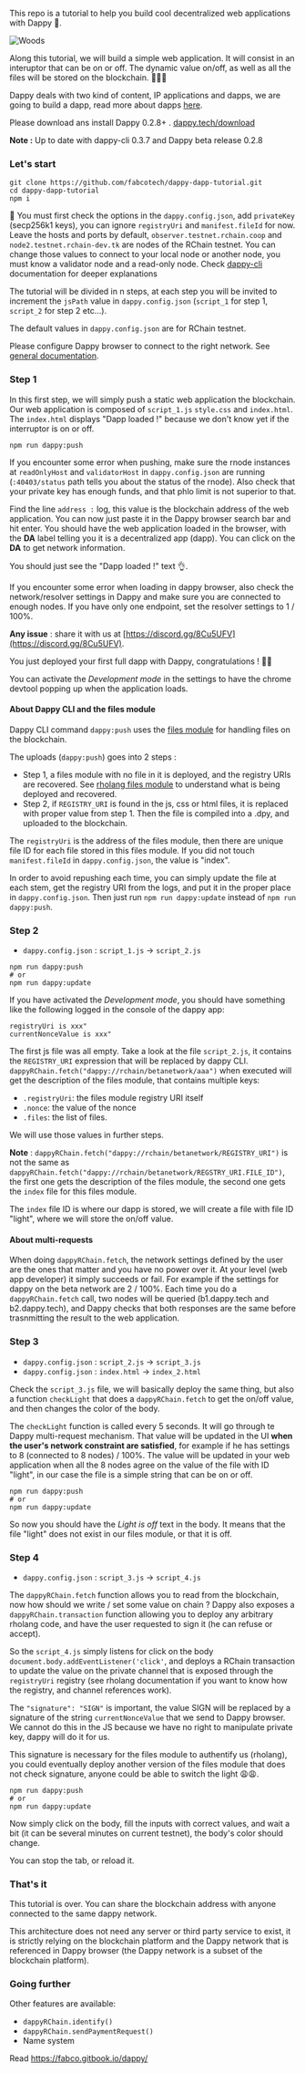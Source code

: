 This repo is a tutorial to help you build cool decentralized web applications with Dappy 🐸.

![Woods](https://images.pexels.com/photos/4827/nature-forest-trees-fog.jpeg?auto=compress&cs=tinysrgb&dpr=2&h=200&w=460)

Along this tutorial, we will build a simple web application. It will consist in an interuptor that can be on or off. The dynamic value on/off, as well as all the files will be stored on the blockchain. 🙉🙉🙉

Dappy deals with two kind of content, IP applications and dapps, we are going to build a dapp, read more about dapps [here](https://fabco.gitbook.io/dappy/dapps).

Please download ans install Dappy 0.2.8+ . [dappy.tech/download](https://dappy.tech/download)

**Note :** Up to date with dappy-cli 0.3.7 and Dappy beta release 0.2.8

### Let's start

```
git clone https://github.com/fabcotech/dappy-dapp-tutorial.git
cd dappy-dapp-tutorial
npm i
```

🧐 You must first check the options in the `dappy.config.json`, add `privateKey` (secp256k1 keys), you can ignore `registryUri` and `manifest.fileId` for now. Leave the hosts and ports by default, `observer.testnet.rchain.coop` and `node2.testnet.rchain-dev.tk` are nodes of the RChain testnet. You can change those values to connect to your local node or another node, you must know a validator node and a read-only node. Check [dappy-cli](https://github.com/fabcotech/dappy-cli) documentation for deeper explanations

The tutorial will be divided in n steps, at each step you will be invited to increment the `jsPath` value in `dappy.config.json` (`script_1` for step 1, `script_2` for step 2 etc...).

The default values in `dappy.config.json` are for RChain testnet.

Please configure Dappy browser to connect to the right network. See [general documentation](https://fabco.gitbook.io/dappy/dappy-browser).

### Step 1

In this first step, we will simply push a static web application the blockchain. Our web application is composed of `script_1.js` `style.css` and `index.html`. The `index.html` displays "Dapp loaded !" because we don't know yet if the interruptor is on or off.

```
npm run dappy:push
```

If you encounter some error when pushing, make sure the rnode instances at `readOnlyHost` and `validatorHost` in `dappy.config.json` are running (`:40403/status` path tells you about the status of the rnode). Also check that your private key has enough funds, and that phlo limit is not superior to that.

Find the line `address :` log, this value is the blockchain address of the web application. You can now just paste it in the Dappy browser search bar and hit enter. You should have the web application loaded in the browser, with the **DA** label telling you it is a decentralized app (dapp). You can click on the **DA** to get network information.

You should just see the "Dapp loaded !" text 👌.

If you encounter some error when loading in dappy browser, also check the network/resolver settings in Dappy and make sure you are connected to enough nodes. If you have only one endpoint, set the resolver settings to 1 / 100%.

**Any issue** : share it with us at [https://discord.gg/8Cu5UFV](https://discord.gg/8Cu5UFV).

You just deployed your first full dapp with Dappy, congratulations ! 🥳🥳

You can activate the _Development mode_ in the settings to have the chrome devtool popping up when the application loads.

#### About Dappy CLI and the files module

Dappy CLI command `dappy:push` uses the [files module](https://github.com/fabcotech/rholang-files-module) for handling files on the blockchain.

The uploads (`dappy:push`) goes into 2 steps :

- Step 1, a files module with no file in it is deployed, and the registry URIs are recovered. See [rholang files module](https://github.com/fabcotech/rholang-files-module#files-module) to understand what is being deployed and recovered.
- Step 2, if `REGISTRY_URI` is found in the js, css or html files, it is replaced with proper value from step 1. Then the file is compiled into a .dpy, and uploaded to the blockchain.

The `registryUri` is the address of the files module, then there are unique file ID for each file stored in this files module. If you did not touch `manifest.fileId` in `dappy.config.json`, the value is "index".

In order to avoid repushing each time, you can simply update the file at each stem, get the registry URI from the logs, and put it in the proper place in `dappy.config.json`. Then just run `npm run dappy:update` instead of `npm run dappy:push`.

### Step 2

- `dappy.config.json` : `script_1.js` -> `script_2.js`

```
npm run dappy:push
# or
npm run dappy:update
```

If you have activated the _Development mode_, you should have something like the following logged in the console of the dappy app:

```
registryUri is xxx"
currentNonceValue is xxx"
```

The first js file was all empty. Take a look at the file `script_2.js`, it contains the `REGISTRY_URI` expression that will be replaced by dappy CLI. `dappyRChain.fetch("dappy://rchain/betanetwork/aaa")` when executed will get the description of the files module, that contains multiple keys:

- `.registryUri`: the files module registry URI itself
- `.nonce`: the value of the nonce
- `.files`: the list of files.

We will use those values in further steps.

**Note** : `dappyRChain.fetch("dappy://rchain/betanetwork/REGISTRY_URI")` is not the same as `dappyRChain.fetch("dappy://rchain/betanetwork/REGSTRY_URI.FILE_ID")`, the first one gets the description of the files module, the second one gets the `index` file for this files module.

The `index` file ID is where our dapp is stored, we will create a file with file ID "light", where we will store the on/off value.

#### About multi-requests

When doing `dappyRChain.fetch`, the network settings defined by the user are the ones that matter and you have no power over it. At your level (web app developer) it simply succeeds or fail. For example if the settings for dappy on the beta network are 2 / 100%. Each time you do a `dappyRChain.fetch` call, two nodes will be queried (b1.dappy.tech and b2.dappy.tech), and Dappy checks that both responses are the same before trasnmitting the result to the web application.

### Step 3

- `dappy.config.json` : `script_2.js` -> `script_3.js`
- `dappy.config.json` : `index.html` -> `index_2.html`

Check the `script_3.js` file, we will basically deploy the same thing, but also a function `checkLight` that does a `dappyRChain.fetch` to get the on/off value, and then changes the color of the body.

The `checkLight` function is called every 5 seconds. It will go through te Dappy multi-request mechanism. That value will be updated in the UI **when the user's network constraint are satisfied**, for example if he has settings to 8 (connected to 8 nodes) / 100%. The value will be updated in your web application when all the 8 nodes agree on the value of the file with ID "light", in our case the file is a simple string that can be on or off.

```
npm run dappy:push
# or
npm run dappy:update
```

So now you should have the _Light is off_ text in the body. It means that the file "light" does not exist in our files module, or that it is off.

### Step 4

- `dappy.config.json` : `script_3.js` -> `script_4.js`

The `dappyRChain.fetch` function allows you to read from the blockchain, now how should we write / set some value on chain ? Dappy also exposes a `dappyRChain.transaction` function allowing you to deploy any arbitrary rholang code, and have the user requested to sign it (he can refuse or accept).

So the `script_4.js` simply listens for click on the body `document.body.addEventListener('click'`, and deploys a RChain transaction to update the value on the private channel that is exposed through the `registryUri` registry (see rholang documentation if you want to know how the registry, and channel references work).

The `"signature": "SIGN"` is important, the value SIGN will be replaced by a signature of the string `currentNonceValue` that we send to Dappy browser. We cannot do this in the JS because we have no right to manipulate private key, dappy will do it for us.

This signature is necessary for the files module to authentify us (rholang), you could eventually deploy another version of the files module that does not check signature, anyone could be able to switch the light 😩😩.

```
npm run dappy:push
# or
npm run dappy:update
```

Now simply click on the body, fill the inputs with correct values, and wait a bit (it can be several minutes on current testnet), the body's color should change.

You can stop the tab, or reload it.

### That's it

This tutorial is over. You can share the blockchain address with anyone connected to the same dappy network.

This architecture does not need any server or third party service to exist, it is strictly relying on the blockchain platform and the Dappy network that is referenced in Dappy browser (the Dappy network is a subset of the blockchain platform).

### Going further

Other features are available:

- `dappyRChain.identify()`
- `dappyRChain.sendPaymentRequest()`
- Name system

Read https://fabco.gitbook.io/dappy/
